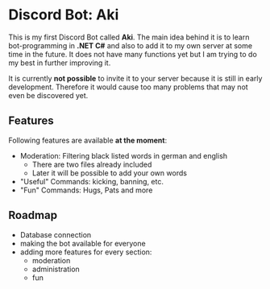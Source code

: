 # Discord Bot: Aki 

This is my first Discord Bot called **Aki**. The main idea behind it is to learn bot-programming in **.NET C#** and also to add it to my own server at some time in the future. It does not have many functions yet but I am trying to do my best in further improving it.

It is currently **not possible** to invite it to your server because it is still in early development. Therefore it would cause too many problems that may not even be discovered yet.

## Features

Following features are available **at the moment**:

 - Moderation: Filtering black listed words in german and english
	 - There are two files already included
	 - Later it will be possible to add your own words
 - "Useful" Commands: kicking, banning, etc.
 - "Fun" Commands: Hugs, Pats and more
 
## Roadmap
 - Database connection
 - making the bot available for everyone
 - adding more features for every section:
	 - moderation
	 - administration
	 - fun
